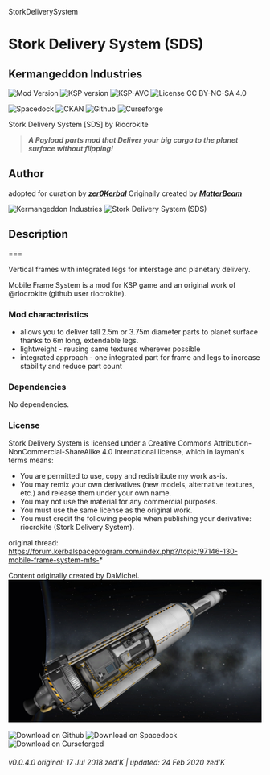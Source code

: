 <!-- Readme.md v1.2.0.0
Stork Delivery System (SDS)
created: 17 Jul 18
updated: 24 Feb 2020 -->
StorkDeliverySystem
<!-- Download on SpaceDock here or Github here.
Also available on CKAN. -->

# Stork Delivery System (SDS)
## Kermangeddon Industries
![Mod Version](https://img.shields.io/github/v/release/zer0Kerbal/StorkDeliverySystem?include_prereleases?style=plastic)
![KSP version](https://img.shields.io/endpoint?url=https://raw.githubusercontent.com/zer0Kerbal/StorkDeliverySystem/master/json/ksp.json?style=plastic) ![KSP-AVC](https://img.shields.io/badge/KSP-AVC-supported-brightgreen.svg?style=plastic) ![License CC BY-NC-SA 4.0](https://img.shields.io/badge/license-CC%20BY--NC--SA%204.0-lightgrey?style=plastic)


![Spacedock](https://img.shields.io/badge/SpaceDock-listed-blue.svg?style=plastic) 
![CKAN](https://img.shields.io/badge/CKAN-Indexed-brightgreen.svg?style=plastic) 
![Github](https://img.shields.io/badge/Github-Indexed-brightgreen.svg?style=plastic) 
![Curseforge](https://img.shields.io/badge/CurseForge-listed-blue.svg?style=plastic)  

Stork Delivery System [SDS] by Riocrokite

> ***A Payload parts mod that Deliver your big cargo to the planet surface without flipping!*** 
## Author
adopted for curation by ***[zer0Kerbal](https://forum.kerbalspaceprogram.com/index.php?/profile/190933-zer0kerbal/)*** Originally created by [***MatterBeam***](http://forum.kerbalspaceprogram.com/index.php?/profile/133334-matterbeam/)

![Kermangeddon Industries](https://raw.githubusercontent.com/zer0Kerbal/StorkDeliverySystem/master/images/banner.png "banner")
![Stork Delivery System (SDS)](https://raw.githubusercontent.com/zer0Kerbal/StorkDeliverySystem/master/images/logo250x250.png "logo")

## Description
===

Vertical frames with integrated legs for interstage and planetary delivery.

Mobile Frame System is a mod for KSP game and an original work of @riocrokite (github user riocrokite).

### Mod characteristics
- allows you to deliver tall 2.5m or 3.75m diameter parts to planet surface thanks to 6m long, extendable legs.
- lightweight - reusing same textures wherever possible
- integrated approach - one integrated part for frame and legs to increase stability and reduce part count

### Dependencies

No dependencies.

### License

Stork Delivery System is licensed under a Creative Commons Attribution-NonCommercial-ShareAlike 4.0 International license, which in layman's terms means:
* You are permitted to use, copy and redistribute my work as-is.
* You may remix your own derivatives (new models, alternative textures, etc.) and release them under your own name.
* You may not use the material for any commercial purposes.
* You must use the same license as the original work.
* You must credit the following people when publishing your derivative: riocrokite (Stork Delivery System).

original thread: https://forum.kerbalspaceprogram.com/index.php?/topic/97146-130-mobile-frame-system-mfs-*


Content originally created by DaMichel.
![Hero](https://raw.githubusercontent.com/zer0Kerbal/DaMichel/1.1.0.0/Images/12-CargoBay.jpg)

![Download on Github](https://i.imgur.com/RE4Ppr9.png) ![Download on Spacedock](https://i.imgur.com/m0a7tn2.png) ![Download on Curseforged](https://i.postimg.cc/RZNyB5vP/Download-On-Curse.png)
###### v0.0.4.0 original: 17 Jul 2018 zed'K | updated: 24 Feb 2020 zed'K
<!--
CC BY-NC-SA-4.0
zer0Kerbal-->

